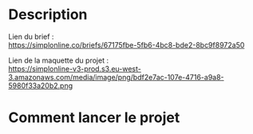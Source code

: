 # Description

Lien du brief :  
https://simplonline.co/briefs/67175fbe-5fb6-4bc8-bde2-8bc9f8972a50

Lien de la maquette du projet :  
https://simplonline-v3-prod.s3.eu-west-3.amazonaws.com/media/image/png/bdf2e7ac-107e-4716-a9a8-5980f33a20b2.png

# Comment lancer le projet
